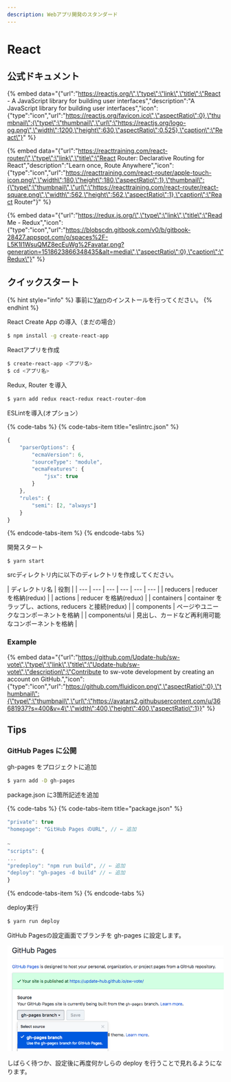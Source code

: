 ```yaml
---
description: Webアプリ開発のスタンダード
---
```


# React

## 公式ドキュメント

{% embed data="{\"url\":\"https://reactjs.org/\",\"type\":\"link\",\"title\":\"React - A JavaScript library for building user interfaces\",\"description\":\"A JavaScript library for building user interfaces\",\"icon\":{\"type\":\"icon\",\"url\":\"https://reactjs.org/favicon.ico\",\"aspectRatio\":0},\"thumbnail\":{\"type\":\"thumbnail\",\"url\":\"https://reactjs.org/logo-og.png\",\"width\":1200,\"height\":630,\"aspectRatio\":0.525},\"caption\":\"React\"}" %}

{% embed data="{\"url\":\"https://reacttraining.com/react-router/\",\"type\":\"link\",\"title\":\"React Router: Declarative Routing for React\",\"description\":\"Learn once, Route Anywhere\",\"icon\":{\"type\":\"icon\",\"url\":\"https://reacttraining.com/react-router/apple-touch-icon.png\",\"width\":180,\"height\":180,\"aspectRatio\":1},\"thumbnail\":{\"type\":\"thumbnail\",\"url\":\"https://reacttraining.com/react-router/react-square.png\",\"width\":562,\"height\":562,\"aspectRatio\":1},\"caption\":\"React Router\"}" %}

{% embed data="{\"url\":\"https://redux.js.org/\",\"type\":\"link\",\"title\":\"Read Me - Redux\",\"icon\":{\"type\":\"icon\",\"url\":\"https://blobscdn.gitbook.com/v0/b/gitbook-28427.appspot.com/o/spaces%2F-L5K1I1WsuQMZ8ecEuWg%2Favatar.png?generation=1518623866348435&alt=media\",\"aspectRatio\":0},\"caption\":\"Redux\"}" %}

## クイックスタート

{% hint style="info" %}
事前に[Yarn](https://yarnpkg.com/lang/ja/)のインストールを行ってください。
{% endhint %}

React Create App の導入（まだの場合）

```bash
$ npm install -g create-react-app
```

Reactアプリを作成

```bash
$ create-react-app <アプリ名>
$ cd <アプリ名>
```

Redux, Router を導入

```bash
$ yarn add redux react-redux react-router-dom
```

ESLintを導入\(オプション）

{% code-tabs %}
{% code-tabs-item title="eslintrc.json" %}
```javascript
{
    "parserOptions": {
        "ecmaVersion": 6,
        "sourceType": "module",
        "ecmaFeatures": {
            "jsx": true
        }
    },
    "rules": {
        "semi": [2, "always"]
    }
}
```
{% endcode-tabs-item %}
{% endcode-tabs %}

開発スタート

```text
$ yarn start
```

srcディレクトリ内に以下のディレクトリを作成してください。

| ディレクトリ名 | 役割 |
| --- | --- | --- | --- | --- | --- |
| reducers | reducer を格納\(redux\) |
| actions | reducer を格納\(redux\) |
| containers | container をラップし、actions, reducers と接続\(redux\) |
| components | ページやユニークなコンポーネントを格納 |
| components/ui | 見出し、カードなど再利用可能なコンポーネントを格納 |

###  Example

{% embed data="{\"url\":\"https://github.com/Update-hub/sw-vote\",\"type\":\"link\",\"title\":\"Update-hub/sw-vote\",\"description\":\"Contribute to sw-vote development by creating an account on GitHub.\",\"icon\":{\"type\":\"icon\",\"url\":\"https://github.com/fluidicon.png\",\"aspectRatio\":0},\"thumbnail\":{\"type\":\"thumbnail\",\"url\":\"https://avatars2.githubusercontent.com/u/36681937?s=400&v=4\",\"width\":400,\"height\":400,\"aspectRatio\":1}}" %}

## Tips

### GitHub Pages に公開

gh-pages をプロジェクトに追加

```bash
$ yarn add -D gh-pages
```

package.json に3箇所記述を追加

{% code-tabs %}
{% code-tabs-item title="package.json" %}
```javascript
"private": true
"homepage": "GitHub Pages のURL", // ← 追加

~
"scripts": {
...
"predeploy": "npm run build", // ← 追加
"deploy": "gh-pages -d build" // ← 追加
}
```
{% endcode-tabs-item %}
{% endcode-tabs %}

deploy実行

```bash
$ yarn run deploy
```

GitHub Pagesの設定画面でブランチを gh-pages に設定します。

![](../../.gitbook/assets/sukurnshotto-2018-04-12-170556.png)

しばらく待つか、設定後に再度何かしらの deploy を行うことで見れるようになります。

